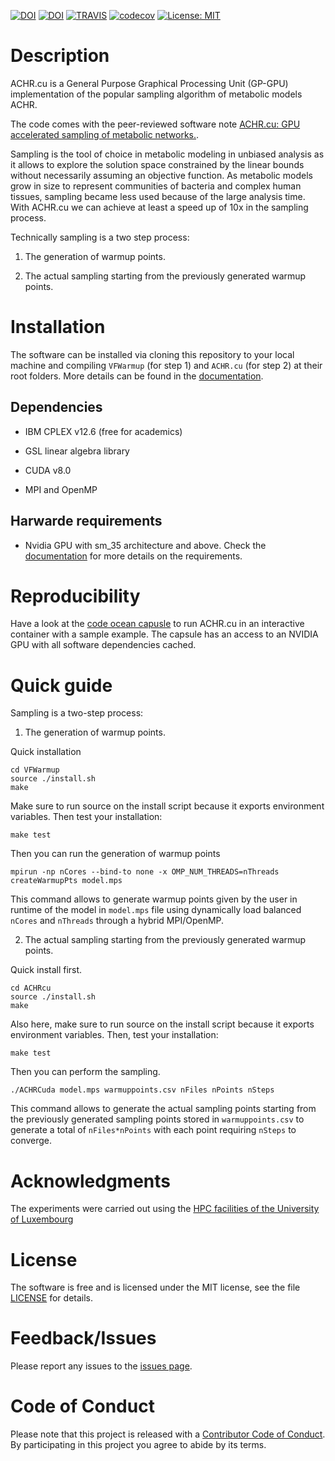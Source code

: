 [![DOI](http://joss.theoj.org/papers/10.21105/joss.01363/status.svg)](https://doi.org/10.21105/joss.01363)
[![DOI](https://zenodo.org/badge/DOI/10.5281/zenodo.3233085.svg)](https://doi.org/10.5281/zenodo.3233085)
[![TRAVIS](https://travis-ci.com/marouenbg/ACHR.cu.svg?branch=master)](https://travis-ci.com/marouenbg/ACHR.cu)
[![codecov](https://codecov.io/gh/marouenbg/ACHR.cu/branch/master/graph/badge.svg)](https://codecov.io/gh/marouenbg/ACHR.cu)
[![License: MIT](https://img.shields.io/badge/License-MIT-yellow.svg)](https://github.com/marouenbg/ACHR.cu/blob/master/LICENSE.txt)

# Description
ACHR.cu is a General Purpose Graphical Processing Unit (GP-GPU) implementation of the popular sampling algorithm of metabolic models ACHR. 

The code comes with the peer-reviewed software note [ACHR.cu: GPU accelerated sampling of metabolic networks.](http://joss.theoj.org/papers/10.21105/joss.01363).

Sampling is the tool of choice in metabolic modeling in unbiased analysis as it allows to explore the solution space constrained by the linear bounds without necessarily
assuming an objective function. As metabolic models grow in size to represent communities of bacteria and complex human tissues, sampling became less used because of the large analysis time.
With ACHR.cu we can achieve at least a speed up of 10x in the sampling process.

Technically sampling is a two step process:

1. The generation of warmup points.

2. The actual sampling starting from the previously generated warmup points.

# Installation
The software can be installed via cloning this repository to your local machine and compiling `VFWarmup` (for step 1) and `ACHR.cu` (for step 2) at their root folders.
More details can be found in the [documentation](https://achrcu.readthedocs.io/en/latest/).

## Dependencies 

+ IBM CPLEX v12.6 (free for academics)

+ GSL linear algebra library

+ CUDA v8.0

+ MPI and OpenMP

## Harwarde requirements

+ Nvidia GPU with sm_35 architecture and above. Check the [documentation](https://achrcu.readthedocs.io/en/latest/) for more details on the requirements.

# Reproducibility

Have a look at the [code ocean capusle](https://codeocean.com/capsule/2291048/tree/v1) to run ACHR.cu in an interactive container with a sample example. The capsule has an access to an 
NVIDIA GPU with all software
dependencies cached.

# Quick guide

Sampling is a two-step process:

1. The generation of warmup points.

Quick installation
```
cd VFWarmup
source ./install.sh
make
```
Make sure to run source on the install script because it exports environment variables. Then test your installation:
```
make test
```

Then you can run the generation of warmup points
```
mpirun -np nCores --bind-to none -x OMP_NUM_THREADS=nThreads createWarmupPts model.mps
```

This command allows to generate warmup points given by the user in runtime of the model in `model.mps` file using dynamically load balanced `nCores` and `nThreads` through a hybrid MPI/OpenMP.

2. The actual sampling starting from the previously generated warmup points.

Quick install first.
```
cd ACHRcu
source ./install.sh
make
```
Also here, make sure to run source on the install script because it exports environment variables. Then, test your installation:
```
make test
```

Then you can perform the sampling.

```
./ACHRCuda model.mps warmuppoints.csv nFiles nPoints nSteps
```

This command allows to generate the actual sampling points starting from the previously generated sampling points stored in `warmuppoints.csv` to generate a total of `nFiles*nPoints` with each point
requiring `nSteps` to converge. 

# Acknowledgments

The experiments were carried out using the [HPC facilities of the University of Luxembourg](http://hpc.uni.lu)

# License

The software is free and is licensed under the MIT license, see the file [LICENSE](<https://github.com/marouenbg/ACHR.cu/blob/master/LICENSE.txt>) for details.

# Feedback/Issues

Please report any issues to the [issues page](https://github.com/marouenbg/ACHR.cu/issues).

# Code of Conduct

Please note that this project is released with a [Contributor Code of Conduct](CONDUCT.md).
By participating in this project you agree to abide by its terms.

